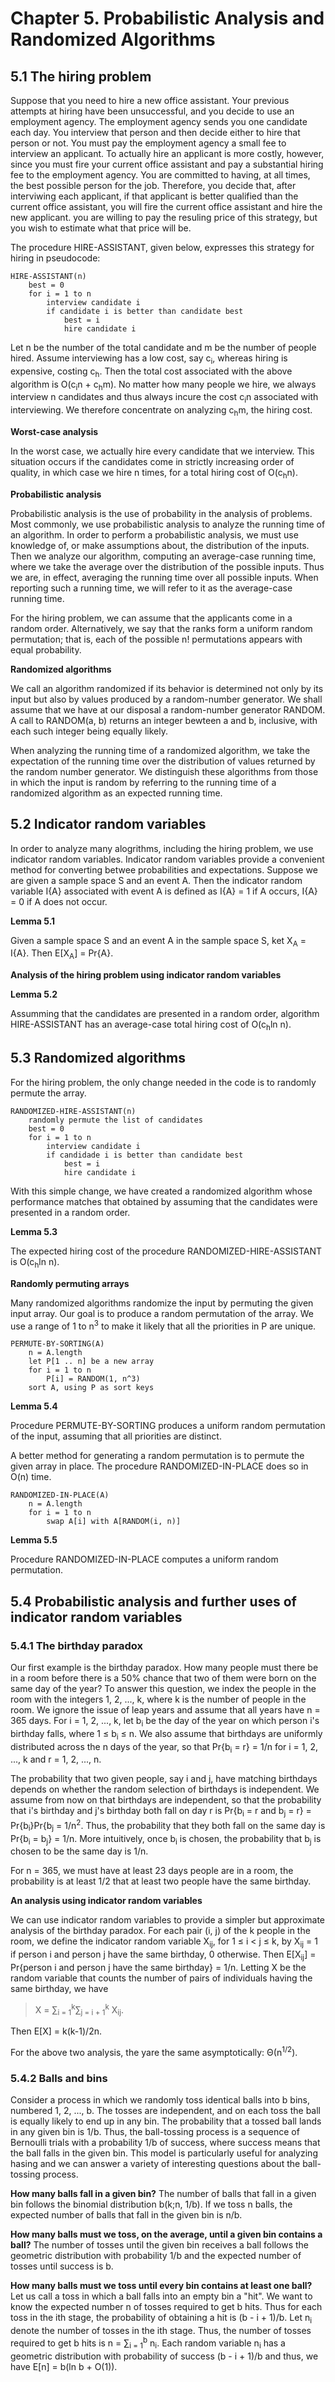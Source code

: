 # Chapter 5. Probabilistic Analysis and Randomized Algorithms

## 5.1 The hiring problem

Suppose that you need to hire a new office assistant. Your previous attempts at hiring have been unsuccessful, and you decide to use an employment agency. The employment agency sends you one candidate each day. You interview that person and then decide either to hire that person or not. You must pay the employment agency a small fee to interview an applicant. To actually hire an applicant is more costly, however, since you must fire your current office assistant and pay a substantial hiring fee to the employment agency. You are committed to having, at all times, the best possible person for the job. Therefore, you decide that, after interviwing each applicant, if that applicant is better qualified than the current office assistant, you will fire the current office assistant and hire the new applicant. you are willing to pay the resuling price of this strategy, but you wish to estimate what that price will be.

The procedure HIRE-ASSISTANT, given below, expresses this strategy for hiring in pseudocode:

```
HIRE-ASSISTANT(n)
	best = 0
	for i = 1 to n
		interview candidate i
		if candidate i is better than candidate best
			best = i
			hire candidate i
``` 

Let n be the number of the total candidate and m be the number of people hired. Assume interviewing has a low cost, say c<sub>i</sub>, whereas hiring is expensive, costing c<sub>h</sub>. Then the total cost associated with the above algorithm is O(c<sub>i</sub>n + c<sub>h</sub>m). No matter how many people we hire, we always interview n candidates and thus always incure the cost c<sub>i</sub>n associated with interviewing. We therefore concentrate on analyzing c<sub>h</sub>m, the hiring cost.

**Worst-case analysis**

In the worst case, we actually hire every candidate that we interview. This situation occurs if the candidates come in strictly increasing order of quality, in which case we hire n times, for a total hiring cost of O(c<sub>h</sub>n).

**Probabilistic analysis**

Probabilistic analysis is the use of probability in the analysis of problems. Most commonly, we use probabilistic analysis to analyze the running time of an algorithm. In order to perform a probabilistic analysis, we must use knowledge of, or make assumptions about, the distribution of the inputs. Then we analyze our algorithm, computing an average-case running time, where we take the average over the distribution of the possible inputs. Thus we are, in effect, averaging the running time over all possible inputs. When reporting such a running time, we will refer to it as the average-case running time.

For the hiring problem, we can assume that the applicants come in a random order. Alternatively, we say that the ranks form a uniform random permutation; that is, each of the possible n! permutations appears with equal probability.

**Randomized algorithms**

We call an algorithm randomized if its behavior is determined not only by its input but also by values produced by a random-number generator. We shall assume that we have at our disposal a random-number generator RANDOM. A call to RANDOM(a, b) returns an integer bewteen a and b, inclusive, with each such integer being equally likely.

When analyzing the running time of a randomized algorithm, we take the expectation of the running time over the distribution of values returned by the random number generator. We distinguish these algorithms from those in which the input is random by referring to the running time of a randomized algorithm as an expected running time.

## 5.2 Indicator random variables

In order to analyze many alogrithms, including the hiring problem, we use indicator random variables. Indicator random variables provide a convenient method for converting betwee probabilities and expectations. Suppose we are given a sample space S and an event A. Then the indicator random variable I{A} associated with event A is defined as I{A} = 1 if A occurs, I{A} = 0 if A does not occur.

**Lemma 5.1**

Given a sample space S and an event A in the sample space S, ket X<sub>A</sub> = I{A}. Then E[X<sub>A</sub>] = Pr{A}.

**Analysis of the hiring problem using indicator random variables**

**Lemma 5.2**

Assumming that the candidates are presented in a random order, algorithm HIRE-ASSISTANT has an average-case total hiring cost of O(c<sub>h</sub>ln n).

## 5.3 Randomized algorithms

For the hiring problem, the only change needed in the code is to randomly permute the array.

```
RANDOMIZED-HIRE-ASSISTANT(n)
	randomly permute the list of candidates
	best = 0
	for i = 1 to n
		interview candidate i
		if candidade i is better than candidate best
			best = i
			hire candidate i
```

With this simple change, we have created a randomized algorithm whose performance matches that obtained by assuming that the candidates were presented in a random order.

**Lemma 5.3**

The expected hiring cost of the procedure RANDOMIZED-HIRE-ASSISTANT is O(c<sub>h</sub>ln n).

**Randomly permuting arrays**

Many randomized algorithms randomize the input by permuting the given input array. Our goal is to produce a random permutation of the array. We use a range of 1 to n<sup>3</sup> to make it likely that all the priorities in P are unique.

```
PERMUTE-BY-SORTING(A)
	n = A.length
	let P[1 .. n] be a new array
	for i = 1 to n
		P[i] = RANDOM(1, n^3)
	sort A, using P as sort keys
```

**Lemma 5.4**

Procedure PERMUTE-BY-SORTING produces a uniform random permutation of the input, assuming that all priorities are distinct.

A better method for generating a random permutation is to permute the given array in place. The procedure RANDOMIZED-IN-PLACE does so in O(n) time.

```
RANDOMIZED-IN-PLACE(A)
	n = A.length
	for i = 1 to n
		swap A[i] with A[RANDOM(i, n)]
```

**Lemma 5.5**

Procedure RANDOMIZED-IN-PLACE computes a uniform random permutation.

## 5.4 Probabilistic analysis and further uses of indicator random variables

### 5.4.1 The birthday paradox

Our first example is the birthday paradox. How many people must there be in a room before there is a 50% chance that two of them were born on the same day of the year? To answer this question, we index the people in the room with the integers 1, 2, ..., k, where k is the number of people in the room. We ignore the issue of leap years and assume that all years have n = 365 days. For i = 1, 2, ..., k, let b<sub>i</sub> be the day of the year on which person i's birthday falls, where 1 &le; b<sub>i</sub> &le; n. We also assume that birthdays are uniformly distributed across the n days of the year, so that Pr{b<sub>i</sub> = r} = 1/n for i = 1, 2, ..., k and r = 1, 2, ..., n.

The probability that two given people, say i and j, have matching birthdays depends on whether the random selection of birthdays is independent. We assume from now on that birthdays are independent, so that the probability that i's birthday and j's birthday both fall on day r is Pr{b<sub>i</sub> = r and b<sub>j</sub> = r} = Pr{b<sub>i</sub>}Pr{b<sub>j</sub> = 1/n<sup>2</sup>. Thus, the probability that they both fall on the same day is Pr{b<sub>i</sub> = b<sub>j</sub>} = 1/n. More intuitively, once b<sub>i</sub> is chosen, the probability that b<sub>j</sub> is chosen to be the same day is 1/n.

For n = 365, we must have at least 23 days people are in a room, the probability is at least 1/2 that at least two people have the same birthday.

**An analysis using indicator random variables**

We can use indicator random variables to provide a simpler but approximate analysis of the birthday paradox. For each pair (i, j) of the k people in the room, we define the indicator random variable X<sub>ij</sub>, for 1 &le; i < j &le; k, by X<sub>ij</sub> = 1 if person i and person j have the same birthday, 0 otherwise. Then E[X<sub>ij</sub>] = Pr{person i and person j have the same birthday} = 1/n. Letting X be the random variable that counts the number of pairs of individuals having the same birthday, we have 

> X = &sum;<sub>i = 1</sub><sup>k</sup>&sum;<sub>j = i + 1</sub><sup>k</sup> X<sub>ij</sub>. 

Then E[X] = k(k-1)/2n. 

For the above two analysis, the yare the same asymptotically: &Theta;(n<sup>1/2</sup>).

### 5.4.2 Balls and bins

Consider a process in which we randomly toss identical balls into b bins, numbered 1, 2, ..., b. The tosses are independent, and on each toss the ball is equally likely to end up in any bin. The probability that a tossed ball lands in any given bin is 1/b. Thus, the ball-tossing process is a sequence of Bernoulli trials with a probability 1/b of success, where success means that the ball falls in the given bin. This model is particularly useful for analyzing hasing and we can answer a variety of interesting questions about the ball-tossing process.

**How many balls fall in a given bin?**
The number of balls that fall in a given bin follows the binomial distribution b(k;n, 1/b). If we toss n balls, the expected number of balls that fall in the given bin is n/b.

**How many balls must we toss, on the average, until a given bin contains a ball?** 
The number of tosses until the given bin receives a ball follows the geometric distribution with probability 1/b and the expected number of tosses until success is b.

**How many balls must we toss until every bin contains at least one ball?**
Let us call a toss in which a ball falls into an empty bin a "hit". We want to know the expected number n of tosses required to get b hits. Thus for each toss in the ith stage, the probability of obtaining a hit is (b - i + 1)/b. Let n<sub>i</sub> denote the number of tosses in the ith stage. Thus, the number of tosses required to get b hits is n = &sum;<sub>i = 1</sub><sup>b</sup> n<sub>i</sub>. Each random variable n<sub>i</sub> has a geometric distribution with probability of success (b - i + 1)/b and thus, we have E[n] = b(ln b + O(1)).